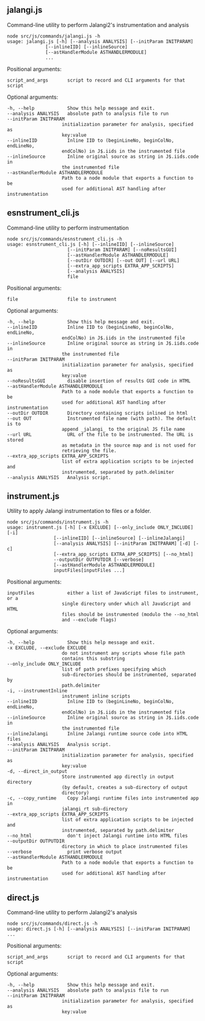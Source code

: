## jalangi.js

Command-line utility to perform Jalangi2's instrumentation and analysis

    node src/js/commands/jalangi.js -h
    usage: jalangi.js [-h] [--analysis ANALYSIS] [--initParam INITPARAM]
                  [--inlineIID] [--inlineSource]
                  [--astHandlerModule ASTHANDLERMODULE]
                  ...


Positional arguments:

    script_and_args       script to record and CLI arguments for that script

Optional arguments:

    -h, --help            Show this help message and exit.
    --analysis ANALYSIS   absolute path to analysis file to run
    --initParam INITPARAM
                        initialization parameter for analysis, specified as
                        key:value
    --inlineIID           Inline IID to (beginLineNo, beginColNo, endLineNo,
                        endColNo) in J$.iids in the instrumented file
    --inlineSource        Inline original source as string in J$.iids.code in
                        the instrumented file
    --astHandlerModule ASTHANDLERMODULE
                        Path to a node module that exports a function to be
                        used for additional AST handling after instrumentation

## esnstrument_cli.js

Command-line utility to perform instrumentation

    node src/js/commands/esnstrument_cli.js -h
    usage: esnstrument_cli.js [-h] [--inlineIID] [--inlineSource]
                          [--initParam INITPARAM] [--noResultsGUI]
                          [--astHandlerModule ASTHANDLERMODULE]
                          [--outDir OUTDIR] [--out OUT] [--url URL]
                          [--extra_app_scripts EXTRA_APP_SCRIPTS]
                          [--analysis ANALYSIS]
                          file


Positional arguments:

    file                  file to instrument

Optional arguments:

    -h, --help            Show this help message and exit.
    --inlineIID           Inline IID to (beginLineNo, beginColNo, endLineNo,
                        endColNo) in J$.iids in the instrumented file
    --inlineSource        Inline original source as string in J$.iids.code in
                        the instrumented file
    --initParam INITPARAM
                        initialization parameter for analysis, specified as
                        key:value
    --noResultsGUI        disable insertion of results GUI code in HTML
    --astHandlerModule ASTHANDLERMODULE
                        Path to a node module that exports a function to be
                        used for additional AST handling after instrumentation
    --outDir OUTDIR       Directory containing scripts inlined in html
    --out OUT             Instrumented file name (with path). The default is to
                        append _jalangi_ to the original JS file name
    --url URL             URL of the file to be instrumented. The URL is stored
                        as metadata in the source map and is not used for
                        retrieving the file.
    --extra_app_scripts EXTRA_APP_SCRIPTS
                        list of extra application scripts to be injected and
                        instrumented, separated by path.delimiter
    --analysis ANALYSIS   Analysis script.

## instrument.js

Utility to apply Jalangi instrumentation to files or a folder.

    node src/js/commands/instrument.js -h
    usage: instrument.js [-h] [-x EXCLUDE] [--only_include ONLY_INCLUDE] [-i]
                     [--inlineIID] [--inlineSource] [--inlineJalangi]
                     [--analysis ANALYSIS] [--initParam INITPARAM] [-d] [-c]
                     [--extra_app_scripts EXTRA_APP_SCRIPTS] [--no_html]
                     --outputDir OUTPUTDIR [--verbose]
                     [--astHandlerModule ASTHANDLERMODULE]
                     inputFiles[inputFiles ...]


Positional arguments:

    inputFiles            either a list of JavaScript files to instrument, or a
                        single directory under which all JavaScript and HTML
                        files should be instrumented (modulo the --no_html
                        and --exclude flags)

Optional arguments:

    -h, --help            Show this help message and exit.
    -x EXCLUDE, --exclude EXCLUDE
                        do not instrument any scripts whose file path
                        contains this substring
    --only_include ONLY_INCLUDE
                        list of path prefixes specifying which
                        sub-directories should be instrumented, separated by
                        path.delimiter
    -i, --instrumentInline
                        instrument inline scripts
    --inlineIID           Inline IID to (beginLineNo, beginColNo, endLineNo,
                        endColNo) in J$.iids in the instrumented file
    --inlineSource        Inline original source as string in J$.iids.code in
                        the instrumented file
    --inlineJalangi       Inline Jalangi runtime source code into HTML files
    --analysis ANALYSIS   Analysis script.
    --initParam INITPARAM
                        initialization parameter for analysis, specified as
                        key:value
    -d, --direct_in_output
                        Store instrumented app directly in output directory
                        (by default, creates a sub-directory of output
                        directory)
    -c, --copy_runtime    Copy Jalangi runtime files into instrumented app in
                        jalangi_rt sub-directory
    --extra_app_scripts EXTRA_APP_SCRIPTS
                        list of extra application scripts to be injected and
                        instrumented, separated by path.delimiter
    --no_html             don't inject Jalangi runtime into HTML files
    --outputDir OUTPUTDIR
                        directory in which to place instrumented files
    --verbose             print verbose output
    --astHandlerModule ASTHANDLERMODULE
                        Path to a node module that exports a function to be
                        used for additional AST handling after instrumentation
## direct.js

Command-line utility to perform Jalangi2's analysis

    node src/js/commands/direct.js -h
    usage: direct.js [-h] [--analysis ANALYSIS] [--initParam INITPARAM] ...


Positional arguments:

    script_and_args       script to record and CLI arguments for that script

Optional arguments:

    -h, --help            Show this help message and exit.
    --analysis ANALYSIS   absolute path to analysis file to run
    --initParam INITPARAM
                        initialization parameter for analysis, specified as
                        key:value
